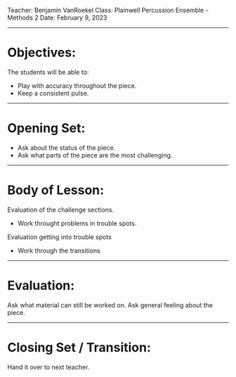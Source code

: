 Teacher: Benjamin VanRoekel
Class: Plainwell Percussion Ensemble - Methods 2
Date: February 9, 2023

---
# Objectives:
The students will be able to:

- Play with accuracy throughout the piece.
- Keep a consistent pulse. 

---
# Opening Set:
- Ask about the status of the piece.
- Ask what parts of the piece are the most challenging.

---
# Body of Lesson:
Evaluation of the challenge sections.
- Work throught problems in trouble spots.

Evaluation getting into trouble spots
- Work through the transitions

---
# Evaluation:
Ask what material can still be worked on.
Ask general feeling about the piece.

---
# Closing Set / Transition:
Hand it over to next teacher.
